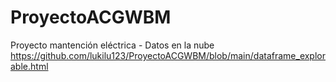 # ProyectoACGWBM
Proyecto mantención eléctrica - Datos en la nube
https://github.com/lukilu123/ProyectoACGWBM/blob/main/dataframe_explorable.html
